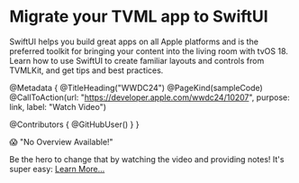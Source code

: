 # Migrate your TVML app to SwiftUI

SwiftUI helps you build great apps on all Apple platforms and is the preferred toolkit for bringing your content into the living room with tvOS 18. Learn how to use SwiftUI to create familiar layouts and controls from TVMLKit, and get tips and best practices.

@Metadata {
   @TitleHeading("WWDC24")
   @PageKind(sampleCode)
   @CallToAction(url: "https://developer.apple.com/wwdc24/10207", purpose: link, label: "Watch Video")

   @Contributors {
      @GitHubUser(<replace this with your GitHub handle>)
   }
}

😱 "No Overview Available!"

Be the hero to change that by watching the video and providing notes! It's super easy:
 [Learn More…](https://wwdcnotes.github.io/WWDCNotes/documentation/wwdcnotes/contributing)
